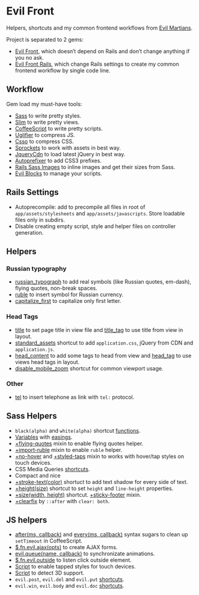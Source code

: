 # Evil Front

Helpers, shortcuts and my common frontend workflows
from [Evil Martians](http://evilmartians.com/).

Project is separated to 2 gems:
* [Evil Front](evil-front/), which doesn’t depend on Rails and
  don’t change anything if you no ask.
* [Evil Front Rails](evil-front-rails/), which change Rails settings to create
  my common frontend workflow by single code line.

## Workflow

Gem load my must-have tools:
* [Sass](http://sass-lang.com/) to write pretty styles.
* [Slim](http://slim-lang.com/) to write pretty views.
* [CoffeeScript](http://coffeescript.org/) to write pretty scripts.
* [Uglifier](https://github.com/lautis/uglifier) to compress JS.
* [Csso](http://bem.info/tools/csso/) to compress CSS.
* [Sprockets](https://github.com/sstephenson/sprockets) to work with assets
  in best way.
* [JqueryCdn](https://github.com/ai/jquery-cdn) to load latest jQuery
  in best way.
* [Autoprefixer](https://github.com/ai/autoprefixer) to add CSS3 prefixes.
* [Rails Sass Images](https://github.com/ai/rails-sass-images) to inline images
  and get their sizes from Sass.
* [Evil Blocks](https://github.com/ai/evil-blocks) to manage your scripts.

## Rails Settings

* Autoprecompile: add to precompile all files in root of
  `app/assets/stylesheets` and `app/assets/javascripts`.
  Store loadable files only in subdirs.
* Disable creating empty script, style and helper files
  on controller generation.

## Helpers

### Russian typography

* [russian_typograph](evil-front/lib/evil-front/helpers/russian_typograph.rb)
  to add real symbols (like Russian quotes, em-dash), flying quotes,
  non-break spaces.
* [ruble](evil-front/lib/evil-front/helpers/ruble.rb) to insert symbol
  for Russian currency.
* [capitalize_first](evil-front/lib/evil-front/helpers/capitalize_first.rb)
  to capitalize only first letter.

### Head Tags

* [title](evil-front/lib/evil-front/helpers/title.rb) to set page title
  in view file and [title_tag](evil-front/lib/evil-front/helpers/title_tag.rb)
  to use title from view in layout.
* [standard_assets](evil-front/lib/evil-front/helpers/standard_assets.rb)
  shortcut to add `application.css`, jQuery from CDN and `application.js`.
* [head_content](evil-front/lib/evil-front/helpers/head_content.rb)
  to add some tags to head from view and
  [head_tag](evil-front/lib/evil-front/helpers/head_tag.rb) to use views
  head tags in layout.
* [disable_mobile_zoom](evil-front/lib/evil-front/helpers/disable_mobile_zoom.rb)
  shortcut for common viewport usage.

### Other

* [tel](evil-front/lib/evil-front/helpers/tel.rb) to insert telephone as link
  with `tel:` protocol.

## Sass Helpers

* `black(alpha)` and `white(alpha)` shortcut
  [functions](evil-front/lib/assets/stylesheets/evil-front/colors.sass).
* [Variables](evil-front/lib/assets/stylesheets/evil-front/easings.sass)
  with [easings](http://easings.net/).
* [+flying-quotes](evil-front/lib/assets/stylesheets/evil-front/flying-quotes.sass)
  mixin to enable flying quotes helper.
* [+import-ruble](evil-front/lib/assets/stylesheets/evil-front/import-ruble.sass)
  mixin to enable `ruble` helper.
* [+no-hover](evil-front/lib/assets/stylesheets/evil-front/no-hover.sass) and
  [+styled-taps](evil-front/lib/assets/stylesheets/evil-front/styled-taps.sass)
  mixin to works with hover/tap styles on touch devices.
* CSS Media Queries
  [shortcuts](evil-front/lib/assets/stylesheets/evil-front/media.sass).
* Compact and nice
* [+stroke-text(color)](evil-front/lib/assets/stylesheets/evil-front/stroke-text.sass)
  shortuct to add text shadow for every side of text.
* [+height(size)](evil-front/lib/assets/stylesheets/evil-front/height.sass)
  shortcut to set `height` and `line-height` properties.
* [+size(width, height)](evil-front/lib/assets/stylesheets/evil-front/size.sass)
  shortcut.
  [+sticky-footer](evil-front/lib/assets/stylesheets/evil-front/sticky-footer.sass)
  mixin.
* [+clearfix](evil-front/lib/assets/stylesheets/evil-front/clearfix.sass)
  by `::after` with `clear: both`.

## JS helpers

* [after(ms, callback)](evil-front/lib/assets/javascripts/evil-front/after.js)
  and
  [every(ms, callback)](evil-front/lib/assets/javascripts/evil-front/every.js)
  syntax sugars to clean up `setTimeout` in CoffeeScript.
* [$.fn.evil.ajax(opts)](evil-front/lib/assets/javascripts/evil-front/ajax.js)
  to create AJAX forms.
* [evil.queue(name, callback)](evil-front/lib/assets/javascripts/evil-front/queue.js)
  to synchronizate animations.
* [$.fn.evil.outside](evil-front/lib/assets/javascripts/evil-front/outside.js)
  to listen click outside element.
* [Script](evil-front/lib/assets/javascripts/evil-front/tappable.js)
  to enable tapped styles for touch devices.
* [Script](evil-front/lib/assets/javascripts/evil-front/detect-3d.js)
  to detect 3D support.
* `evil.post`, `evil.del` and `evil.put`
  [shortcuts](evil-front/lib/assets/javascripts/evil-front/http.js).
* `evil.win`, `evil.body` and `evil.doc`
  [shortcuts](evil-front/lib/assets/javascripts/evil-front/core.js).
